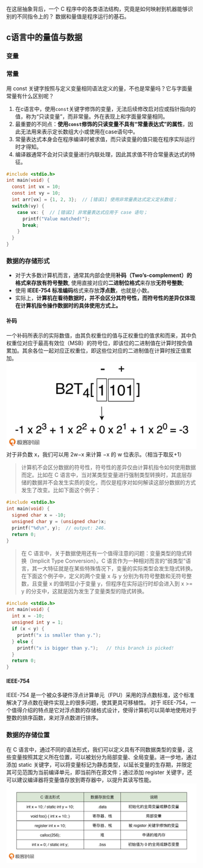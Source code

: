 在这层抽象背后，一个 C 程序中的各类语法结构，究竟是如何映射到机器能够识别的不同指令上的？
数据和量值是程序运行的基石。
## c语言中的量值与数据
### 变量
### 常量
用 const 关键字按照与定义变量相同语法定义的量，不也是常量吗？它与字面量常量有什么区别呢？
1. 在c语言中，使用`const`关键字修饰的变量，无法后续修改启对应或指针指向的值，称为“只读变量”，而非常量。外在表现上和字面量常量相同。
2. 最重要的不同点：**使用`const`修饰的只读变量不具有“常量表达式”的属性**，因此无法用来表示定长数组大小或使用在case语句中。
3. 常量表达式本身会在程序编译时被求值，而只读变量的值只能在程序实际运行时才得知。
4. 编译器通常不会对只读变量进行内联处理，因此其求值不符合常量表达式的特征。
```c
#include <stdio.h>
int main(void) {
  const int vx = 10;
  const int vy = 10;
  int arr[vx] = {1, 2, 3};  // [错误1] 使用非常量表达式定义定长数组；
  switch(vy) {
    case vx: {  // [错误2] 非常量表达式应用于 case 语句；
      printf("Value matched!");
      break;
    }
  }
}
```

### 数据的存储形式
+ 对于大多数计算机而言，通常其内部会使用**补码（Two’s-complement）**的格式来存放**有符号整数**, 使用直接对应的**二进制位格式**来存放**无符号整数**;
+ 使用 **IEEE-754 标准编码**格式来存放**浮点数**，也就是小数。
+ 实际上，**计算机在看待数据时，并不会区分其符号性，而符号性的差异仅体现在计算机指令操作数据时的具体使用方式上。**
#### 补码
一个补码所表示的实际数值，由其负权重位的值与正权重位的值求和而来，其中负权重位对应于最高有效位（MSB）的符号位，即该位的二进制值在计算时按负值累加。其余各位一起对应正权重位，即这些位对应的二进制值在计算时按正值累加。
![image.png](https://raw.githubusercontent.com/mowang111/image-hosting/master/typora_images/20231001150225.png)
对于非负数 x，我们可以用 2w−x 来计算 −x 的 w 位表示。（相当于取反+1）

>计算机不会区分数据的符号性，符号性的差异仅由计算机指令如何使用数据而定。比如在 C 语言中，当对某类型变量进行强制类型转换时，其底层存储的数据并不会发生实质的变化，而仅是程序对如何解读这部分数据的方式发生了改变。比如下面这个例子：
```c
#include <stdio.h>
int main(void) {
  signed char x = -10;
  unsigned char y = (unsigned char)x;
  printf("%d\n", y);  // output: 246.
  return 0;
}
```

> 在 C 语言中，关于数据使用还有一个值得注意的问题：变量类型的隐式转换（Implicit Type Conversion）。C 语言作为一种相对而言的“弱类型”语言，其一大特征就是在某些特殊情况下，变量的实际类型会发生隐式转换。
> 在下面这个例子中，定义的两个变量 x 与 y 分别为有符号整数和无符号整数，且变量 x 的值明显小于变量 y，但程序在实际运行时却会进入到 x >= y 的分支中，这就是因为发生了变量类型的隐式转换。
```c
#include <stdio.h>
int main(void) {
  int x = -10;
  unsigned int y = 1;
  if (x < y) {
    printf("x is smaller than y.");
  } else {
    printf("x is bigger than y.");   // this branch is picked!
  }
  return 0;
}
```

#### IEEE-754
IEEE-754 是一个被众多硬件浮点计算单元（FPU）采用的浮点数标准，这个标准解决了浮点数在硬件实现上的很多问题，使其更具可移植性。
对于 IEEE-754，一个值得介绍的特点是它对浮点数的存储格式设计，使得计算机可以简单地使用对于整数的排序函数，来对浮点数进行排序。

### 数据的存储位置
在 C 语言中，通过不同的语法形式，我们可以定义具有不同数据类型的变量，这些变量按照其定义所在位置，可以被划分为局部变量、全局变量。进一步地，通过添加 static 关键字，可以将变量标记为静态类型，以延长变量的生存期，并限定其可见范围为当前编译单元，即当前所在源文件；通过添加 register 关键字，还可以建议编译器将变量值存放到寄存器中，以提升其读写性能。
![image.png](https://raw.githubusercontent.com/mowang111/image-hosting/master/typora_images/20231001151348.png)
